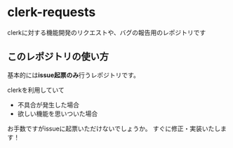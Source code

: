 # clerk-requests
clerkに対する機能開発のリクエストや、バグの報告用のレポジトリです

## このレポジトリの使い方
基本的には**issue起票のみ**行うレポジトリです。

clerkを利用していて

- 不具合が発生した場合
- 欲しい機能を思いついた場合

お手数ですがissueに起票いただけないでしょうか。
すぐに修正・実装いたします！
